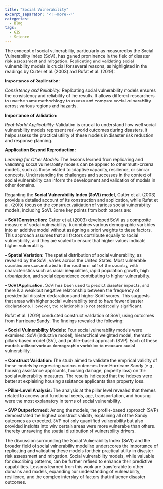 ```yaml
---
title: "Social Vulnerability"
excerpt_separator: "<!--more-->"
categories:
  - Blog
tags:
  - GIS
  - Science
---
```

The concept of social vulnerability, particularly as measured by the Social Vulnerability Index (SoVI), has gained prominence in the field of disaster risk assessment and mitigation. Replicating and validating social vulnerability models is crucial for several reasons, as highlighted in the readings by Cutter et al. (2003) and Rufat et al. (2019):

**Importance of Replication:**

*Consistency and Reliability:* Replicating social vulnerability models ensures the consistency and reliability of the results. It allows different researchers to use the same methodology to assess and compare social vulnerability across various regions and hazards.

**Importance of Validation:**

*Real-World Applicability:* Validation is crucial to understand how well social vulnerability models represent real-world outcomes during disasters. It helps assess the practical utility of these models in disaster risk reduction and response planning.

**Application Beyond Reproduction:**

*Learning for Other Models:* The lessons learned from replicating and validating social vulnerability models can be applied to other multi-criteria models, such as those related to adaptive capacity, resilience, or similar concepts. Understanding the challenges and successes in the context of social vulnerability can inform the development and validation of models in other domains.

Regarding the **Social Vulnerability Index (SoVI) model**, Cutter et al. (2003) provide a detailed account of its construction and application, while Rufat et al. (2019) focus on the construct validation of various social vulnerability models, including SoVI. Some key points from both papers are:

**•	SoVI Construction:** Cutter et al. (2003) developed SoVI as a composite measure of social vulnerability. It combines various demographic variables into an additive model without assigning a priori weights to these factors. This approach assumes that all factors contribute equally to social vulnerability, and they are scaled to ensure that higher values indicate higher vulnerability.

**•	Spatial Variation:** The spatial distribution of social vulnerability, as revealed by the SoVI, varies across the United States. Most vulnerable counties are concentrated in the southern half of the country, with characteristics such as racial inequalities, rapid population growth, high urbanization, and social dependence contributing to higher vulnerability.

**•	SoVI Application:** SoVI has been used to predict disaster impacts, and there is a weak but negative relationship between the frequency of presidential disaster declarations and higher SoVI scores. This suggests that areas with higher social vulnerability tend to have fewer disaster declarations. However, the relationship is not statistically significant.

Rufat et al. (2019) conducted construct validation of SoVI, using outcomes from Hurricane Sandy. The findings revealed the following:

**•	Social Vulnerability Models:** Four social vulnerability models were examined: SoVI (inductive model), hierarchical weighted model, thematic pillars-based model (SVI), and profile-based approach (SVP). Each of these models utilized various demographic variables to measure social vulnerability.

**•	Construct Validation:** The study aimed to validate the empirical validity of these models by regressing various outcomes from Hurricane Sandy (e.g., housing assistance applicants, housing damage, property loss) on the social vulnerability measures. The results indicated that the indexes were better at explaining housing assistance applicants than property loss.

**•	Pillar-Level Analysis:** The analysis at the pillar level revealed that themes related to access and functional needs, age, transportation, and housing were the most explanatory in terms of social vulnerability.

**•	SVP Outperformed:** Among the models, the profile-based approach (SVP) demonstrated the highest construct validity, explaining all of the Sandy outcomes as expected. SVP not only quantified vulnerability but also provided insights into why certain areas were more vulnerable than others, thereby unraveling the spatial distribution of vulnerability drivers.

The discussion surrounding the Social Vulnerability Index (SoVI) and the broader field of social vulnerability modeling underscores the importance of replicating and validating these models for their practical utility in disaster risk assessment and mitigation. Social vulnerability models, while valuable for describing patterns, can be further refined to enhance their predictive capabilities. Lessons learned from this work are transferable to other domains and models, expanding our understanding of vulnerability, resilience, and the complex interplay of factors that influence disaster outcomes.
